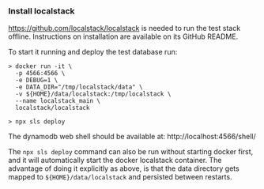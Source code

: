 ### Install localstack

https://github.com/localstack/localstack is needed to run the test stack
offline. Instructions on installation are available on its GitHub README.

To start it running and deploy the test database run:

    > docker run -it \
      -p 4566:4566 \
      -e DEBUG=1 \
      -e DATA_DIR="/tmp/localstack/data" \
      -v ${HOME}/data/localstack:/tmp/localstack \
      --name localstack_main \
      localstack/localstack

    > npx sls deploy

The dynamodb web shell should be available at: http://localhost:4566/shell/

The `npx sls deploy` command can also be run without starting docker first,
and it will automatically start the docker localstack container. The advantage
of doing it explicitly as above, is that the data directory gets mapped to
`${HOME}/data/localstack` and persisted between restarts.
